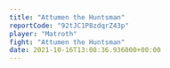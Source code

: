 ```yaml
---
title: "Attumen the Huntsman"
reportCode: "92tJC1P8zdqrZ43p"
player: "Matroth"
fight: "Attumen the Huntsman"
date: 2021-10-16T13:08:36.936000+00:00
---
```

